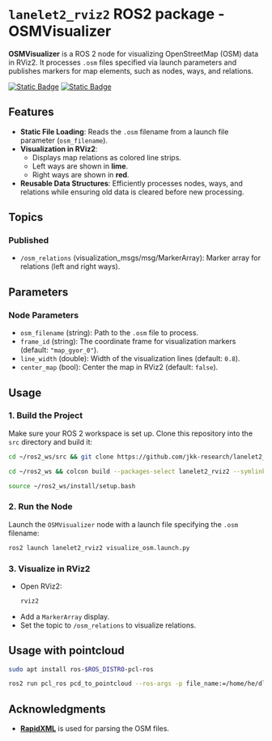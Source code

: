 # `lanelet2_rviz2` ROS2 package - OSMVisualizer

**OSMVisualizer** is a ROS 2 node for visualizing OpenStreetMap (OSM) data in RViz2. It processes `.osm` files specified via launch parameters and publishes markers for map elements, such as nodes, ways, and relations.

[![Static Badge](https://img.shields.io/badge/ROS_2-Humble-34aec5)](https://docs.ros.org/en/humble/)
[![Static Badge](https://img.shields.io/badge/ROS_2-Jazzy-34aec5)](https://docs.ros.org/en/jazzy/)

## Features
- **Static File Loading**: Reads the `.osm` filename from a launch file parameter (`osm_filename`).
- **Visualization in RViz2**:
  - Displays map relations as colored line strips.
  - Left ways are shown in **lime**.
  - Right ways are shown in **red**.
- **Reusable Data Structures**: Efficiently processes nodes, ways, and relations while ensuring old data is cleared before new processing.

## Topics

### Published
- `/osm_relations` (visualization_msgs/msg/MarkerArray):
  Marker array for relations (left and right ways).

## Parameters

### Node Parameters
- `osm_filename` (string): Path to the `.osm` file to process.
- `frame_id` (string): The coordinate frame for visualization markers (default: `"map_gyor_0"`).
- `line_width` (double): Width of the visualization lines (default: `0.8`).
- `center_map` (bool): Center the map in RViz2 (default: `false`).

## Usage

### 1. Build the Project
Make sure your ROS 2 workspace is set up. Clone this repository into the `src` directory and build it:

```bash
cd ~/ros2_ws/src && git clone https://github.com/jkk-research/lanelet2_rviz2
```

```bash
cd ~/ros2_ws && colcon build --packages-select lanelet2_rviz2 --symlink-install
```

```bash
source ~/ros2_ws/install/setup.bash
```

### 2. Run the Node
Launch the `OSMVisualizer` node with a launch file specifying the `.osm` filename:

```bash
ros2 launch lanelet2_rviz2 visualize_osm.launch.py
```

### 3. Visualize in RViz2
- Open RViz2:
  ```bash
  rviz2
  ```
- Add a `MarkerArray` display.
- Set the topic to `/osm_relations` to visualize relations.

## Usage with pointcloud

``` bash
sudo apt install ros-$ROS_DISTRO-pcl-ros
```

``` bash
ros2 run pcl_ros pcd_to_pointcloud --ros-args -p file_name:=/home/he/dlio_map2.pcd -p tf_frame:=map_gyor_0 -p publishing_period_ms:=500 --qos-reliability best_effort
```

## Acknowledgments
- **[RapidXML](https://rapidxml.sourceforge.net/)** is used for parsing the OSM files.
